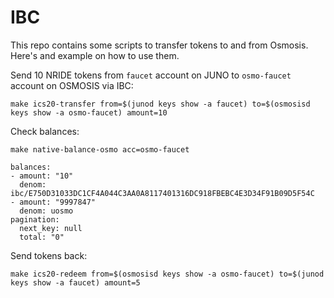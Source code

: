 # IBC

This repo contains some scripts to transfer tokens to and from Osmosis. Here's
and example on how to use them.

Send 10 NRIDE tokens from `faucet` account on JUNO to `osmo-faucet` account on OSMOSIS via IBC:

```
make ics20-transfer from=$(junod keys show -a faucet) to=$(osmosisd keys show -a osmo-faucet) amount=10
```

Check balances:

```
make native-balance-osmo acc=osmo-faucet

balances:
- amount: "10"
  denom: ibc/E750D31033DC1CF4A044C3AA0A8117401316DC918FBEBC4E3D34F91B09D5F54C
- amount: "9997847"
  denom: uosmo
pagination:
  next_key: null
  total: "0"
```

Send tokens back:

```
make ics20-redeem from=$(osmosisd keys show -a osmo-faucet) to=$(junod keys show -a faucet) amount=5 
```

